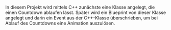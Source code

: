 In diesem Projekt wird mittels C++ zunächste eine Klasse angelegt, die einen Countdown ablaufen lässt. Später wird ein Blueprint von dieser Klasse angelegt und darin ein Event aus der C++-Klasse überschrieben, um bei Ablauf des Countdowns eine Animation auszulösen.